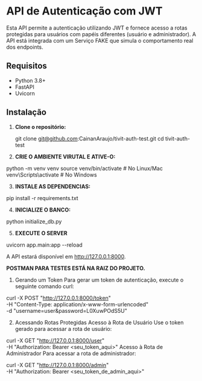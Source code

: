 # API de Autenticação com JWT

Esta API permite a autenticação utilizando JWT e fornece acesso a rotas protegidas para usuários com papéis diferentes (usuário e administrador). A API está integrada com um Serviço FAKE que simula o comportamento real dos endpoints.

## Requisitos

- Python 3.8+
- FastAPI
- Uvicorn

## Instalação

1. **Clone o repositório:**

   git clone git@github.com:CainanAraujo/tivit-auth-test.git
   cd tivit-auth-test


2. **CRIE O AMBIENTE VIRUTAL E ATIVE-O:**

python -m venv venv
source venv/bin/activate  # No Linux/Mac
venv\Scripts\activate  # No Windows

3. **INSTALE AS DEPENDENCIAS:**

pip install -r requirements.txt


4. **INICIALIZE O BANCO:**

python initialize_db.py

5. **EXECUTE O SERVER**

uvicorn app.main:app --reload

A API estará disponível em http://127.0.0.1:8000.


**POSTMAN PARA TESTES ESTÁ NA RAIZ DO PROJETO.**


1. Gerando um Token
Para gerar um token de autenticação, execute o seguinte comando curl:



curl -X POST "http://127.0.0.1:8000/token" \
     -H "Content-Type: application/x-www-form-urlencoded" \
     -d "username=user&password=L0XuwPOdS5U"

2. Acessando Rotas Protegidas
Acesso à Rota de Usuário
Use o token gerado para acessar a rota de usuário:



curl -X GET "http://127.0.0.1:8000/user" \
     -H "Authorization: Bearer <seu_token_aqui>"
Acesso à Rota de Administrador
Para acessar a rota de administrador:


curl -X GET "http://127.0.0.1:8000/admin" \
     -H "Authorization: Bearer <seu_token_de_admin_aqui>"